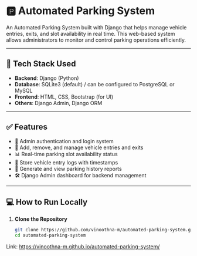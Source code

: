 
# 🅿️ Automated Parking System

An Automated Parking System built with Django that helps manage vehicle entries, exits, and slot availability in real time. This web-based system allows administrators to monitor and control parking operations efficiently.

---

## 🚀 Tech Stack Used

- **Backend**: Django (Python)
- **Database**: SQLite3 (default) / can be configured to PostgreSQL or MySQL
- **Frontend**: HTML, CSS, Bootstrap (for UI)
- **Others**: Django Admin, Django ORM

---

## ✅ Features

- 🔐 Admin authentication and login system
- 🚗 Add, remove, and manage vehicle entries and exits
- 📊 Real-time parking slot availability status
- 📁 Store vehicle entry logs with timestamps
- 🧾 Generate and view parking history reports
- 🛠️ Django Admin dashboard for backend management

---

## 💻 How to Run Locally

1. **Clone the Repository**
   ```bash
   git clone https://github.com/vinoothna-m/automated-parking-system.git
   cd automated-parking-system


  Link:
  https://vinoothna-m.github.io/automated-parking-system/
